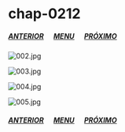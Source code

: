 # chap-0212
##### [ANTERIOR](/nano-machine/chap-0211/)&nbsp;&nbsp;&nbsp;&nbsp;&nbsp;&nbsp;[MENU](/nano-machine/)&nbsp;&nbsp;&nbsp;&nbsp;&nbsp;&nbsp;[PRÓXIMO](/nano-machine/chap-0213/)
![002.jpg](002.jpg)

![003.jpg](003.jpg)

![004.jpg](004.jpg)

![005.jpg](005.jpg)

##### [ANTERIOR](/nano-machine/chap-0211/)&nbsp;&nbsp;&nbsp;&nbsp;&nbsp;&nbsp;[MENU](/nano-machine/)&nbsp;&nbsp;&nbsp;&nbsp;&nbsp;&nbsp;[PRÓXIMO](/nano-machine/chap-0213/)
